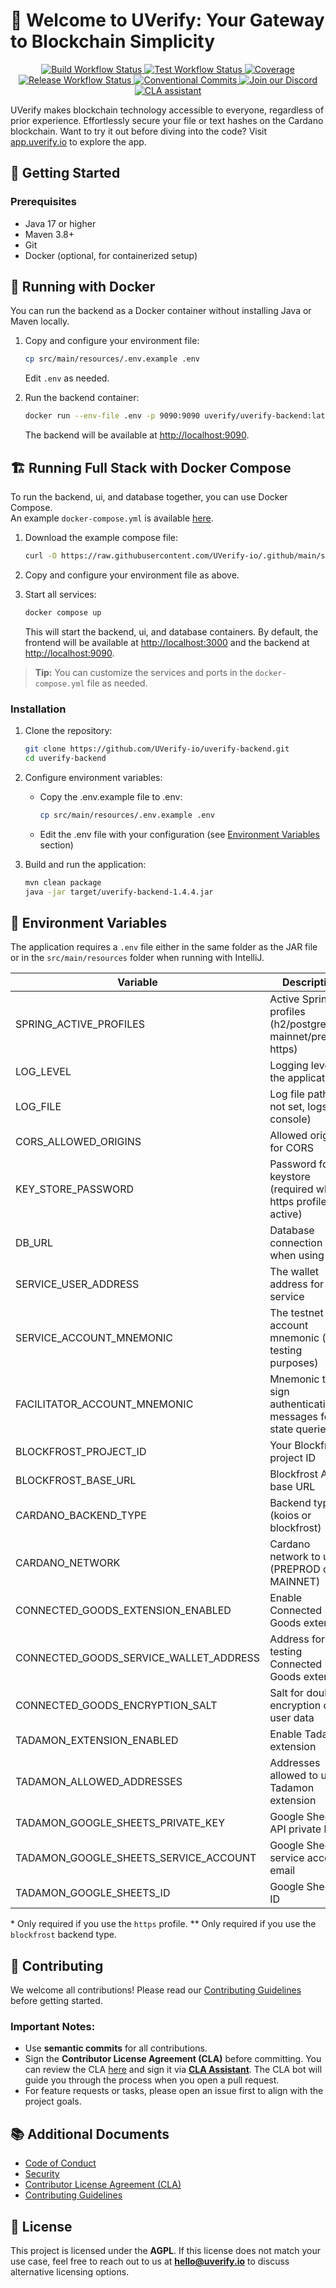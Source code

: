 # 💎 Welcome to UVerify: Your Gateway to Blockchain Simplicity

<p align="center">
  <a href="https://github.com/UVerify-io/uverify-backend/actions/workflows/build.yaml">
    <img src="https://img.shields.io/github/actions/workflow/status/UVerify-io/uverify-backend/build.yaml" alt="Build Workflow Status" />
  </a>
  <a href="https://UVerify-io.github.io/coverage-report/index.html">
    <img src="https://img.shields.io/github/actions/workflow/status/UVerify-io/uverify-backend/tests.yaml?label=tests" alt="Test Workflow Status" />
  </a>
   <a href="https://UVerify-io.github.io/uverify-backend/coverage-report/index.html"><img alt="Coverage" src="https://uverify-io.github.io/uverify-backend/coverage-report/badges/jacoco.svg" /></a>
   <a href="https://github.com/UVerify-io/uverify-backend/actions/workflows/release.yaml">
    <img src="https://img.shields.io/github/actions/workflow/status/UVerify-io/uverify-backend/release.yaml?label=release" alt="Release Workflow Status">
  </a>
   <a href="https://conventionalcommits.org">
    <img src="https://img.shields.io/badge/Conventional%20Commits-1.0.0-%23FE5196?logo=conventionalcommits&logoColor=white" alt="Conventional Commits">
  </a>
   <a href="https://discord.gg/Dvqkynn6xc">
    <img src="https://img.shields.io/discord/1263737876743589938" alt="Join our Discord">
  </a>
  <a href="https://cla-assistant.io/UVerify-io/uverify-backend"><img src="https://cla-assistant.io/readme/badge/UVerify-io/uverify-backend" alt="CLA assistant" /></a>
</p>

UVerify makes blockchain technology accessible to everyone, regardless of prior experience. Effortlessly secure your file or text hashes on the Cardano blockchain. Want to try it out before diving into the code? Visit [app.uverify.io](https://app.uverify.io) to explore the app.

## 🚀 Getting Started

### Prerequisites
- Java 17 or higher
- Maven 3.8+
- Git
- Docker (optional, for containerized setup)

## 🐳 Running with Docker

You can run the backend as a Docker container without installing Java or Maven locally.

1. Copy and configure your environment file:
   ```zsh
   cp src/main/resources/.env.example .env
   ```
   Edit `.env` as needed.

2. Run the backend container:
   ```zsh
   docker run --env-file .env -p 9090:9090 uverify/uverify-backend:latest
   ```
   The backend will be available at [http://localhost:9090](http://localhost:9090).

## 🏗️ Running Full Stack with Docker Compose

To run the backend, ui, and database together, you can use Docker Compose.  
An example `docker-compose.yml` is available [here](https://github.com/UVerify-io/.github/blob/main/scripts/docker-compose.yml).

1. Download the example compose file:
   ```zsh
   curl -O https://raw.githubusercontent.com/UVerify-io/.github/main/scripts/docker-compose.yml
   ```
2. Copy and configure your environment file as above.

3. Start all services:
   ```zsh
   docker compose up
   ```
   This will start the backend, ui, and database containers.
   By default, the frontend will be available at [http://localhost:3000](http://localhost:3000) and the backend at [http://localhost:9090](http://localhost:9090).

> **Tip:** You can customize the services and ports in the `docker-compose.yml` file as needed.

### Installation

1. Clone the repository:
   ```zsh
   git clone https://github.com/UVerify-io/uverify-backend.git
   cd uverify-backend
    ```

2. Configure environment variables:
    - Copy the .env.example file to .env:
      ```zsh
      cp src/main/resources/.env.example .env
      ```
    - Edit the .env file with your configuration (see [Environment Variables](#-environment-variables) section)

3. Build and run the application:
   ```zsh
   mvn clean package
   java -jar target/uverify-backend-1.4.4.jar
   ```

## 🔧 Environment Variables

The application requires a `.env` file either in the same folder as the JAR file or in the `src/main/resources` folder when running with IntelliJ.

| Variable                               | Description                                                       | Example                                       | Required |
|----------------------------------------|-------------------------------------------------------------------|-----------------------------------------------|----------|
| SPRING_ACTIVE_PROFILES                 | Active Spring profiles (h2/postgres, mainnet/preprod, https)      | preprod,h2                                    | Yes      |
| LOG_LEVEL                              | Logging level for the application                                 | INFO                                          | No       |
| LOG_FILE                               | Log file path (if not set, logs to console)                       | ./logs/uverify.log                            | No       |
| CORS_ALLOWED_ORIGINS                   | Allowed origins for CORS                                          | http://localhost:3000                         | No       |
| KEY_STORE_PASSWORD                     | Password for the keystore (required when https profile is active) | password123                                   | No\*     |
| DB_URL                                 | Database connection URL when using H2                             | jdbc:h2:./data/db                             | No       |
| SERVICE_USER_ADDRESS                   | The wallet address for the service                                | addr_test1qqgmew8y57fsfc3...                  | Yes      |
| SERVICE_ACCOUNT_MNEMONIC               | The testnet account mnemonic (for testing purposes)               | word1 word2 ... word24                        | No       |
| FACILITATOR_ACCOUNT_MNEMONIC           | Mnemonic to sign authentication messages for state queries        | word1 word2 ... word24                        | No       |
| BLOCKFROST_PROJECT_ID                  | Your Blockfrost project ID                                        | preprod123abc                                 | Yes\**   |
| BLOCKFROST_BASE_URL                    | Blockfrost API base URL                                           | https://cardano-preprod.blockfrost.io/api/v0/ | Yes\**   |
| CARDANO_BACKEND_TYPE                   | Backend type (koios or blockfrost)                                | blockfrost                                    | Yes      |
| CARDANO_NETWORK                        | Cardano network to use (PREPROD or MAINNET)                       | PREPROD                                       | Yes      |
| CONNECTED_GOODS_EXTENSION_ENABLED      | Enable Connected Goods extension                                  | false                                         | No       |
| CONNECTED_GOODS_SERVICE_WALLET_ADDRESS | Address for testing Connected Goods extension                     | addr_test1...                                 | No       |
| CONNECTED_GOODS_ENCRYPTION_SALT        | Salt for double encryption of user data                           | randomsalt123                                 | No       |
| TADAMON_EXTENSION_ENABLED              | Enable Tadamon extension                                          | false                                         | No       |
| TADAMON_ALLOWED_ADDRESSES              | Addresses allowed to use Tadamon extension                        | addr1,addr2                                   | No       |
| TADAMON_GOOGLE_SHEETS_PRIVATE_KEY      | Google Sheets API private key                                     | -----BEGIN PRIVATE KEY-----\\n...             | No       |
| TADAMON_GOOGLE_SHEETS_SERVICE_ACCOUNT  | Google Sheets service account email                               | account@project.iam.gserviceaccount.com       | No       |
| TADAMON_GOOGLE_SHEETS_ID               | Google Sheets ID                                                  | 1FZZA0N...AaaAVe                              | No       |

\* Only required if you use the `https` profile.
\** Only required if you use the `blockfrost` backend type.

## 💙 Contributing

We welcome all contributions! Please read our [Contributing Guidelines](CONTRIBUTING.md) before getting started.

### Important Notes:

- Use **semantic commits** for all contributions.
- Sign the **Contributor License Agreement (CLA)** before committing. You can review the CLA [here](./CLA.md) and sign it via **[CLA Assistant](https://cla-assistant.io/)**. The CLA bot will guide you through the process when you open a pull request.
- For feature requests or tasks, please open an issue first to align with the project goals.

## 📚 Additional Documents

- [Code of Conduct](CODE_OF_CONDUCT.md)
- [Security](SECURITY.md)
- [Contributor License Agreement (CLA)](./CLA.md)
- [Contributing Guidelines](CONTRIBUTING.md)

## 📜 License

This project is licensed under the **AGPL**. If this license does not match your use case, feel free to reach out to us at **[hello@uverify.io](mailto:hello@uverify.io)** to discuss alternative licensing options.